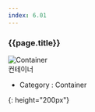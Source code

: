 ```yaml
---
index: 6.01
---
```

### {{page.title}}

![Container][Container-01]  
컨테이너


- Category : Container

[Container-01]: {{site.baseurl}}/assets/components/container-01.png
{: height="200px"}
